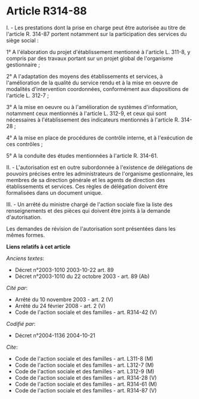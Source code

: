 # Article R314-88

I. - Les prestations dont la prise en charge peut être autorisée au titre de l'article R. 314-87 portent notamment sur la
participation des services du siège social :

1° A l'élaboration du projet d'établissement mentionné à l'article L. 311-8, y compris par des travaux portant sur un projet
global de l'organisme gestionnaire ;

2° A l'adaptation des moyens des établissements et services, à l'amélioration de la qualité du service rendu et à la mise en
oeuvre de modalités d'intervention coordonnées, conformément aux dispositions de l'article L. 312-7 ;

3° A la mise en oeuvre ou à l'amélioration de systèmes d'information, notamment ceux mentionnés à l'article L. 312-9, et ceux
qui sont nécessaires à l'établissement des indicateurs mentionnés à l'article R. 314-28 ;

4° A la mise en place de procédures de contrôle interne, et à l'exécution de ces contrôles ;

5° A la conduite des études mentionnées à l'article R. 314-61.

II. - L'autorisation est en outre subordonnée à l'existence de délégations de pouvoirs précises entre les administrateurs de
l'organisme gestionnaire, les membres de sa direction générale et les agents de direction des établissements et services. Ces
règles de délégation doivent être formalisées dans un document unique.

III. - Un arrêté du ministre chargé de l'action sociale fixe la liste des renseignements et des pièces qui doivent être
joints à la demande d'autorisation.

Les demandes de révision de l'autorisation sont présentées dans les mêmes formes.

**Liens relatifs à cet article**

_Anciens textes_:

  - Décret n°2003-1010 2003-10-22 art. 89
  - Décret n°2003-1010 du 22 octobre 2003 - art. 89 (Ab)

_Cité par_:

  - Arrêté du 10 novembre 2003 - art. 2 (V)
  - Arrêté du 24 février 2008 - art. 2 (V)
  - Code de l'action sociale et des familles - art. R314-42 (V)

_Codifié par_:

  - Décret n°2004-1136 2004-10-21

_Cite_:

  - Code de l'action sociale et des familles - art. L311-8 (M)
  - Code de l'action sociale et des familles - art. L312-7 (M)
  - Code de l'action sociale et des familles - art. L312-9 (M)
  - Code de l'action sociale et des familles - art. R314-28 (V)
  - Code de l'action sociale et des familles - art. R314-61 (M)
  - Code de l'action sociale et des familles - art. R314-87 (V)
